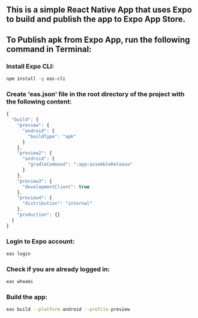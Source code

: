 ## This is a simple React Native App that uses Expo to build and publish the app to Expo App Store.

## To Publish apk from Expo App, run the following command in Terminal:

### Install Expo CLI:
```bash
npm install -g eas-cli
```
### Create 'eas.json' file in the root directory of the project with the following content:
```js
{
  "build": {
    "preview": {
      "android": {
        "buildType": "apk"
      }
    },
    "preview2": {
      "android": {
        "gradleCommand": ":app:assembleRelease"
      }
    },
    "preview3": {
      "developmentClient": true
    },
    "preview4": {
      "distribution": "internal"
    },
    "production": {}
  }
}
```
### Login to Expo account:
```bash
eas login
```
### Check if you are already logged in:
```bash
eas whoami
```
### Build the app:
```bash
eas build --platform android --profile preview
```